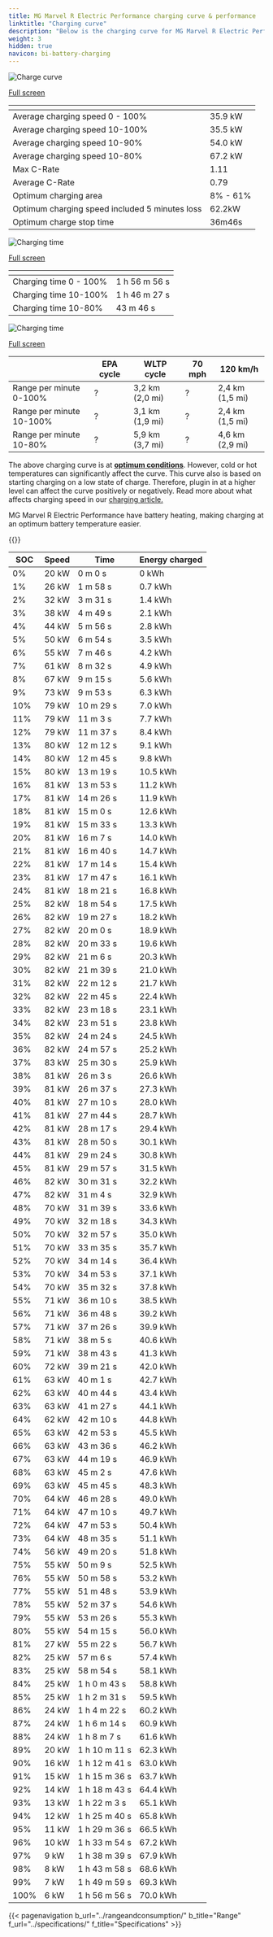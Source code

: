 ```yaml
---
title: MG Marvel R Electric Performance charging curve & performance
linktitle: "Charging curve"
description: "Below is the charging curve for MG Marvel R Electric Performance, illustrating the charging speed at various battery levels. Additionally, graphs for range and time provide comprehensive details on charging performance."
weight: 3
hidden: true
navicon: bi-battery-charging
---
```

<!-- markdownlint-disable MD033 -->
<!-- markdownlint-disable MD010 -->
<img src="/images/nb-NO/models/mg/marvel_r/marvel_r_electric_performance/chargingcurve.svg" alt="Charge curve" class="img-fluid">

[Full screen](/images/nb-NO/models/mg/marvel_r/marvel_r_electric_performance/chargingcurve.svg)


<div class="table-responsive">
<table class="table table-striped border">
	<thead>
		<tr>
			<th>
			</th>
			<th>
			</th>
		</tr>
	</thead>
	<tbody>
		<tr>
			<td>
				Average charging speed 0 - 100%
			</td>
			<td>
				35.9 kW
			</td>
		</tr>
		<tr>
			<td>
				Average charging speed 10-100%
			</td>
			<td>
				35.5 kW
			</td>
		</tr>
		<tr>
			<td>
				Average charging speed 10-90%
			</td>
			<td>
				54.0 kW
			</td>
		</tr>
		<tr>
			<td>
				Average charging speed 10-80%
			</td>
			<td>
				67.2 kW
			</td>
		</tr>
		<tr>
			<td>
				Max C-Rate
			</td>
			<td>
				1.11
			</td>
		</tr>
		<tr>
			<td>
				Average C-Rate
			</td>
			<td>
				0.79
			</td>
		</tr>
		<tr>
			<td>
				Optimum charging area
			</td>
			<td>
				8% - 61%
			</td>
		</tr>
		<tr>
			<td>
				Optimum charging speed included 5 minutes loss
			</td>
			<td>
				62.2kW
			</td>
		</tr>
		<tr>
			<td>
				Optimum charge stop time
			</td>
			<td>
				36m46s
			</td>
		</tr>
	</tbody>
</table>
</div>
<img src="/images/nb-NO/models/mg/marvel_r/marvel_r_electric_performance/chargingtime.svg" alt="Charging time" class="img-fluid">

[Full screen](/images/nb-NO/models/mg/marvel_r/marvel_r_electric_performance/chargingtime.svg)
<div class="table-responsive">
<table class="table table-striped border">
	<thead>
		<tr>
			<th>
			</th>
			<th>
			</th>
		</tr>
	</thead>
	<tbody>
		<tr>
			<td>
				Charging time 0 - 100%
			</td>
			<td>
				1 h 56 m 56 s
			</td>
		</tr>
		<tr>
			<td>
				Charging time 10-100%
			</td>
			<td>
				1 h 46 m 27 s
			</td>
		</tr>
		<tr>
			<td>
				Charging time 10-80%
			</td>
			<td>
				 43 m 46 s
			</td>
		</tr>
	</tbody>
</table>
</div>
<img src="/images/nb-NO/models/mg/marvel_r/marvel_r_electric_performance/chargerangespeed.svg" alt="Charging time" class="img-fluid">

[Full screen](/images/nb-NO/models/mg/marvel_r/marvel_r_electric_performance/chargerangespeed.svg)
<div class="table-responsive">
<table class="table table-striped border">
	<thead>
		<tr>
			<th>
			</th>
			<th>
				EPA cycle
			</th>
			<th>
				WLTP cycle
			</th>
			<th>
				70 mph
			</th>
			<th>
				120 km/h
			</th>
		</tr>
	</thead>
	<tbody>
		<tr>
			<td>
				Range per minute 0-100%
			</td>
			<td>
				?
			</td>
			<td>
				3,2 km (2,0 mi)
			</td>
			<td>
				?
			</td>
			<td>
				2,4 km (1,5 mi)
			</td>
		</tr>
		<tr>
			<td>
				Range per minute 10-100%
			</td>
			<td>
				?
			</td>
			<td>
				3,1 km (1,9 mi)
			</td>
			<td>
				?
			</td>
			<td>
				2,4 km (1,5 mi)
			</td>
		</tr>
		<tr>
			<td>
				Range per minute 10-80%
			</td>
			<td>
				?
			</td>
			<td>
				5,9 km (3,7 mi)
			</td>
			<td>
				?
			</td>
			<td>
				4,6 km (2,9 mi)
			</td>
		</tr>
	</tbody>
</table>
</div>


The above charging curve is at **[optimum conditions](../../../../../technology/battery/charging/#temperature)**. However, cold or hot temperatures can significantly affect the curve. This curve also is based on starting charging on a low state of charge. Therefore, plugin in at a higher level can affect the curve positively or negatively. Read more about what affects charging speed in our [charging article.](../../../../../technology/battery/charging/)


MG Marvel R Electric Performance have battery heating, making charging at an optimum battery temperature easier.


{{<evkxdisplayaddarticle />}}
<div class="table-responsive">
<table class="table table-striped border">
	<thead>
		<tr>
			<th>
				SOC
			</th>
			<th>
				Speed
			</th>
			<th>
				Time
			</th>
			<th>
				Energy charged
			</th>
		</tr>
	</thead>
	<tbody>
		<tr>
			<td>
				0%
			</td>
			<td>
				20 kW
			</td>
			<td>
				 0 m 0 s
			</td>
			<td>
				0 kWh
			</td>
		</tr>
		<tr>
			<td>
				1%
			</td>
			<td>
				26 kW
			</td>
			<td>
				 1 m 58 s
			</td>
			<td>
				0.7 kWh
			</td>
		</tr>
		<tr>
			<td>
				2%
			</td>
			<td>
				32 kW
			</td>
			<td>
				 3 m 31 s
			</td>
			<td>
				1.4 kWh
			</td>
		</tr>
		<tr>
			<td>
				3%
			</td>
			<td>
				38 kW
			</td>
			<td>
				 4 m 49 s
			</td>
			<td>
				2.1 kWh
			</td>
		</tr>
		<tr>
			<td>
				4%
			</td>
			<td>
				44 kW
			</td>
			<td>
				 5 m 56 s
			</td>
			<td>
				2.8 kWh
			</td>
		</tr>
		<tr>
			<td>
				5%
			</td>
			<td>
				50 kW
			</td>
			<td>
				 6 m 54 s
			</td>
			<td>
				3.5 kWh
			</td>
		</tr>
		<tr>
			<td>
				6%
			</td>
			<td>
				55 kW
			</td>
			<td>
				 7 m 46 s
			</td>
			<td>
				4.2 kWh
			</td>
		</tr>
		<tr>
			<td>
				7%
			</td>
			<td>
				61 kW
			</td>
			<td>
				 8 m 32 s
			</td>
			<td>
				4.9 kWh
			</td>
		</tr>
		<tr>
			<td>
				8%
			</td>
			<td>
				67 kW
			</td>
			<td>
				 9 m 15 s
			</td>
			<td>
				5.6 kWh
			</td>
		</tr>
		<tr>
			<td>
				9%
			</td>
			<td>
				73 kW
			</td>
			<td>
				 9 m 53 s
			</td>
			<td>
				6.3 kWh
			</td>
		</tr>
		<tr>
			<td>
				10%
			</td>
			<td>
				79 kW
			</td>
			<td>
				 10 m 29 s
			</td>
			<td>
				7.0 kWh
			</td>
		</tr>
		<tr>
			<td>
				11%
			</td>
			<td>
				79 kW
			</td>
			<td>
				 11 m 3 s
			</td>
			<td>
				7.7 kWh
			</td>
		</tr>
		<tr>
			<td>
				12%
			</td>
			<td>
				79 kW
			</td>
			<td>
				 11 m 37 s
			</td>
			<td>
				8.4 kWh
			</td>
		</tr>
		<tr>
			<td>
				13%
			</td>
			<td>
				80 kW
			</td>
			<td>
				 12 m 12 s
			</td>
			<td>
				9.1 kWh
			</td>
		</tr>
		<tr>
			<td>
				14%
			</td>
			<td>
				80 kW
			</td>
			<td>
				 12 m 45 s
			</td>
			<td>
				9.8 kWh
			</td>
		</tr>
		<tr>
			<td>
				15%
			</td>
			<td>
				80 kW
			</td>
			<td>
				 13 m 19 s
			</td>
			<td>
				10.5 kWh
			</td>
		</tr>
		<tr>
			<td>
				16%
			</td>
			<td>
				81 kW
			</td>
			<td>
				 13 m 53 s
			</td>
			<td>
				11.2 kWh
			</td>
		</tr>
		<tr>
			<td>
				17%
			</td>
			<td>
				81 kW
			</td>
			<td>
				 14 m 26 s
			</td>
			<td>
				11.9 kWh
			</td>
		</tr>
		<tr>
			<td>
				18%
			</td>
			<td>
				81 kW
			</td>
			<td>
				 15 m 0 s
			</td>
			<td>
				12.6 kWh
			</td>
		</tr>
		<tr>
			<td>
				19%
			</td>
			<td>
				81 kW
			</td>
			<td>
				 15 m 33 s
			</td>
			<td>
				13.3 kWh
			</td>
		</tr>
		<tr>
			<td>
				20%
			</td>
			<td>
				81 kW
			</td>
			<td>
				 16 m 7 s
			</td>
			<td>
				14.0 kWh
			</td>
		</tr>
		<tr>
			<td>
				21%
			</td>
			<td>
				81 kW
			</td>
			<td>
				 16 m 40 s
			</td>
			<td>
				14.7 kWh
			</td>
		</tr>
		<tr>
			<td>
				22%
			</td>
			<td>
				81 kW
			</td>
			<td>
				 17 m 14 s
			</td>
			<td>
				15.4 kWh
			</td>
		</tr>
		<tr>
			<td>
				23%
			</td>
			<td>
				81 kW
			</td>
			<td>
				 17 m 47 s
			</td>
			<td>
				16.1 kWh
			</td>
		</tr>
		<tr>
			<td>
				24%
			</td>
			<td>
				81 kW
			</td>
			<td>
				 18 m 21 s
			</td>
			<td>
				16.8 kWh
			</td>
		</tr>
		<tr>
			<td>
				25%
			</td>
			<td>
				82 kW
			</td>
			<td>
				 18 m 54 s
			</td>
			<td>
				17.5 kWh
			</td>
		</tr>
		<tr>
			<td>
				26%
			</td>
			<td>
				82 kW
			</td>
			<td>
				 19 m 27 s
			</td>
			<td>
				18.2 kWh
			</td>
		</tr>
		<tr>
			<td>
				27%
			</td>
			<td>
				82 kW
			</td>
			<td>
				 20 m 0 s
			</td>
			<td>
				18.9 kWh
			</td>
		</tr>
		<tr>
			<td>
				28%
			</td>
			<td>
				82 kW
			</td>
			<td>
				 20 m 33 s
			</td>
			<td>
				19.6 kWh
			</td>
		</tr>
		<tr>
			<td>
				29%
			</td>
			<td>
				82 kW
			</td>
			<td>
				 21 m 6 s
			</td>
			<td>
				20.3 kWh
			</td>
		</tr>
		<tr>
			<td>
				30%
			</td>
			<td>
				82 kW
			</td>
			<td>
				 21 m 39 s
			</td>
			<td>
				21.0 kWh
			</td>
		</tr>
		<tr>
			<td>
				31%
			</td>
			<td>
				82 kW
			</td>
			<td>
				 22 m 12 s
			</td>
			<td>
				21.7 kWh
			</td>
		</tr>
		<tr>
			<td>
				32%
			</td>
			<td>
				82 kW
			</td>
			<td>
				 22 m 45 s
			</td>
			<td>
				22.4 kWh
			</td>
		</tr>
		<tr>
			<td>
				33%
			</td>
			<td>
				82 kW
			</td>
			<td>
				 23 m 18 s
			</td>
			<td>
				23.1 kWh
			</td>
		</tr>
		<tr>
			<td>
				34%
			</td>
			<td>
				82 kW
			</td>
			<td>
				 23 m 51 s
			</td>
			<td>
				23.8 kWh
			</td>
		</tr>
		<tr>
			<td>
				35%
			</td>
			<td>
				82 kW
			</td>
			<td>
				 24 m 24 s
			</td>
			<td>
				24.5 kWh
			</td>
		</tr>
		<tr>
			<td>
				36%
			</td>
			<td>
				82 kW
			</td>
			<td>
				 24 m 57 s
			</td>
			<td>
				25.2 kWh
			</td>
		</tr>
		<tr>
			<td>
				37%
			</td>
			<td>
				83 kW
			</td>
			<td>
				 25 m 30 s
			</td>
			<td>
				25.9 kWh
			</td>
		</tr>
		<tr>
			<td>
				38%
			</td>
			<td>
				81 kW
			</td>
			<td>
				 26 m 3 s
			</td>
			<td>
				26.6 kWh
			</td>
		</tr>
		<tr>
			<td>
				39%
			</td>
			<td>
				81 kW
			</td>
			<td>
				 26 m 37 s
			</td>
			<td>
				27.3 kWh
			</td>
		</tr>
		<tr>
			<td>
				40%
			</td>
			<td>
				81 kW
			</td>
			<td>
				 27 m 10 s
			</td>
			<td>
				28.0 kWh
			</td>
		</tr>
		<tr>
			<td>
				41%
			</td>
			<td>
				81 kW
			</td>
			<td>
				 27 m 44 s
			</td>
			<td>
				28.7 kWh
			</td>
		</tr>
		<tr>
			<td>
				42%
			</td>
			<td>
				81 kW
			</td>
			<td>
				 28 m 17 s
			</td>
			<td>
				29.4 kWh
			</td>
		</tr>
		<tr>
			<td>
				43%
			</td>
			<td>
				81 kW
			</td>
			<td>
				 28 m 50 s
			</td>
			<td>
				30.1 kWh
			</td>
		</tr>
		<tr>
			<td>
				44%
			</td>
			<td>
				81 kW
			</td>
			<td>
				 29 m 24 s
			</td>
			<td>
				30.8 kWh
			</td>
		</tr>
		<tr>
			<td>
				45%
			</td>
			<td>
				81 kW
			</td>
			<td>
				 29 m 57 s
			</td>
			<td>
				31.5 kWh
			</td>
		</tr>
		<tr>
			<td>
				46%
			</td>
			<td>
				82 kW
			</td>
			<td>
				 30 m 31 s
			</td>
			<td>
				32.2 kWh
			</td>
		</tr>
		<tr>
			<td>
				47%
			</td>
			<td>
				82 kW
			</td>
			<td>
				 31 m 4 s
			</td>
			<td>
				32.9 kWh
			</td>
		</tr>
		<tr>
			<td>
				48%
			</td>
			<td>
				70 kW
			</td>
			<td>
				 31 m 39 s
			</td>
			<td>
				33.6 kWh
			</td>
		</tr>
		<tr>
			<td>
				49%
			</td>
			<td>
				70 kW
			</td>
			<td>
				 32 m 18 s
			</td>
			<td>
				34.3 kWh
			</td>
		</tr>
		<tr>
			<td>
				50%
			</td>
			<td>
				70 kW
			</td>
			<td>
				 32 m 57 s
			</td>
			<td>
				35.0 kWh
			</td>
		</tr>
		<tr>
			<td>
				51%
			</td>
			<td>
				70 kW
			</td>
			<td>
				 33 m 35 s
			</td>
			<td>
				35.7 kWh
			</td>
		</tr>
		<tr>
			<td>
				52%
			</td>
			<td>
				70 kW
			</td>
			<td>
				 34 m 14 s
			</td>
			<td>
				36.4 kWh
			</td>
		</tr>
		<tr>
			<td>
				53%
			</td>
			<td>
				70 kW
			</td>
			<td>
				 34 m 53 s
			</td>
			<td>
				37.1 kWh
			</td>
		</tr>
		<tr>
			<td>
				54%
			</td>
			<td>
				70 kW
			</td>
			<td>
				 35 m 32 s
			</td>
			<td>
				37.8 kWh
			</td>
		</tr>
		<tr>
			<td>
				55%
			</td>
			<td>
				71 kW
			</td>
			<td>
				 36 m 10 s
			</td>
			<td>
				38.5 kWh
			</td>
		</tr>
		<tr>
			<td>
				56%
			</td>
			<td>
				71 kW
			</td>
			<td>
				 36 m 48 s
			</td>
			<td>
				39.2 kWh
			</td>
		</tr>
		<tr>
			<td>
				57%
			</td>
			<td>
				71 kW
			</td>
			<td>
				 37 m 26 s
			</td>
			<td>
				39.9 kWh
			</td>
		</tr>
		<tr>
			<td>
				58%
			</td>
			<td>
				71 kW
			</td>
			<td>
				 38 m 5 s
			</td>
			<td>
				40.6 kWh
			</td>
		</tr>
		<tr>
			<td>
				59%
			</td>
			<td>
				71 kW
			</td>
			<td>
				 38 m 43 s
			</td>
			<td>
				41.3 kWh
			</td>
		</tr>
		<tr>
			<td>
				60%
			</td>
			<td>
				72 kW
			</td>
			<td>
				 39 m 21 s
			</td>
			<td>
				42.0 kWh
			</td>
		</tr>
		<tr>
			<td>
				61%
			</td>
			<td>
				63 kW
			</td>
			<td>
				 40 m 1 s
			</td>
			<td>
				42.7 kWh
			</td>
		</tr>
		<tr>
			<td>
				62%
			</td>
			<td>
				63 kW
			</td>
			<td>
				 40 m 44 s
			</td>
			<td>
				43.4 kWh
			</td>
		</tr>
		<tr>
			<td>
				63%
			</td>
			<td>
				63 kW
			</td>
			<td>
				 41 m 27 s
			</td>
			<td>
				44.1 kWh
			</td>
		</tr>
		<tr>
			<td>
				64%
			</td>
			<td>
				62 kW
			</td>
			<td>
				 42 m 10 s
			</td>
			<td>
				44.8 kWh
			</td>
		</tr>
		<tr>
			<td>
				65%
			</td>
			<td>
				63 kW
			</td>
			<td>
				 42 m 53 s
			</td>
			<td>
				45.5 kWh
			</td>
		</tr>
		<tr>
			<td>
				66%
			</td>
			<td>
				63 kW
			</td>
			<td>
				 43 m 36 s
			</td>
			<td>
				46.2 kWh
			</td>
		</tr>
		<tr>
			<td>
				67%
			</td>
			<td>
				63 kW
			</td>
			<td>
				 44 m 19 s
			</td>
			<td>
				46.9 kWh
			</td>
		</tr>
		<tr>
			<td>
				68%
			</td>
			<td>
				63 kW
			</td>
			<td>
				 45 m 2 s
			</td>
			<td>
				47.6 kWh
			</td>
		</tr>
		<tr>
			<td>
				69%
			</td>
			<td>
				63 kW
			</td>
			<td>
				 45 m 45 s
			</td>
			<td>
				48.3 kWh
			</td>
		</tr>
		<tr>
			<td>
				70%
			</td>
			<td>
				64 kW
			</td>
			<td>
				 46 m 28 s
			</td>
			<td>
				49.0 kWh
			</td>
		</tr>
		<tr>
			<td>
				71%
			</td>
			<td>
				64 kW
			</td>
			<td>
				 47 m 10 s
			</td>
			<td>
				49.7 kWh
			</td>
		</tr>
		<tr>
			<td>
				72%
			</td>
			<td>
				64 kW
			</td>
			<td>
				 47 m 53 s
			</td>
			<td>
				50.4 kWh
			</td>
		</tr>
		<tr>
			<td>
				73%
			</td>
			<td>
				64 kW
			</td>
			<td>
				 48 m 35 s
			</td>
			<td>
				51.1 kWh
			</td>
		</tr>
		<tr>
			<td>
				74%
			</td>
			<td>
				56 kW
			</td>
			<td>
				 49 m 20 s
			</td>
			<td>
				51.8 kWh
			</td>
		</tr>
		<tr>
			<td>
				75%
			</td>
			<td>
				55 kW
			</td>
			<td>
				 50 m 9 s
			</td>
			<td>
				52.5 kWh
			</td>
		</tr>
		<tr>
			<td>
				76%
			</td>
			<td>
				55 kW
			</td>
			<td>
				 50 m 58 s
			</td>
			<td>
				53.2 kWh
			</td>
		</tr>
		<tr>
			<td>
				77%
			</td>
			<td>
				55 kW
			</td>
			<td>
				 51 m 48 s
			</td>
			<td>
				53.9 kWh
			</td>
		</tr>
		<tr>
			<td>
				78%
			</td>
			<td>
				55 kW
			</td>
			<td>
				 52 m 37 s
			</td>
			<td>
				54.6 kWh
			</td>
		</tr>
		<tr>
			<td>
				79%
			</td>
			<td>
				55 kW
			</td>
			<td>
				 53 m 26 s
			</td>
			<td>
				55.3 kWh
			</td>
		</tr>
		<tr>
			<td>
				80%
			</td>
			<td>
				55 kW
			</td>
			<td>
				 54 m 15 s
			</td>
			<td>
				56.0 kWh
			</td>
		</tr>
		<tr>
			<td>
				81%
			</td>
			<td>
				27 kW
			</td>
			<td>
				 55 m 22 s
			</td>
			<td>
				56.7 kWh
			</td>
		</tr>
		<tr>
			<td>
				82%
			</td>
			<td>
				25 kW
			</td>
			<td>
				 57 m 6 s
			</td>
			<td>
				57.4 kWh
			</td>
		</tr>
		<tr>
			<td>
				83%
			</td>
			<td>
				25 kW
			</td>
			<td>
				 58 m 54 s
			</td>
			<td>
				58.1 kWh
			</td>
		</tr>
		<tr>
			<td>
				84%
			</td>
			<td>
				25 kW
			</td>
			<td>
				1 h 0 m 43 s
			</td>
			<td>
				58.8 kWh
			</td>
		</tr>
		<tr>
			<td>
				85%
			</td>
			<td>
				25 kW
			</td>
			<td>
				1 h 2 m 31 s
			</td>
			<td>
				59.5 kWh
			</td>
		</tr>
		<tr>
			<td>
				86%
			</td>
			<td>
				24 kW
			</td>
			<td>
				1 h 4 m 22 s
			</td>
			<td>
				60.2 kWh
			</td>
		</tr>
		<tr>
			<td>
				87%
			</td>
			<td>
				24 kW
			</td>
			<td>
				1 h 6 m 14 s
			</td>
			<td>
				60.9 kWh
			</td>
		</tr>
		<tr>
			<td>
				88%
			</td>
			<td>
				24 kW
			</td>
			<td>
				1 h 8 m 7 s
			</td>
			<td>
				61.6 kWh
			</td>
		</tr>
		<tr>
			<td>
				89%
			</td>
			<td>
				20 kW
			</td>
			<td>
				1 h 10 m 11 s
			</td>
			<td>
				62.3 kWh
			</td>
		</tr>
		<tr>
			<td>
				90%
			</td>
			<td>
				16 kW
			</td>
			<td>
				1 h 12 m 41 s
			</td>
			<td>
				63.0 kWh
			</td>
		</tr>
		<tr>
			<td>
				91%
			</td>
			<td>
				15 kW
			</td>
			<td>
				1 h 15 m 36 s
			</td>
			<td>
				63.7 kWh
			</td>
		</tr>
		<tr>
			<td>
				92%
			</td>
			<td>
				14 kW
			</td>
			<td>
				1 h 18 m 43 s
			</td>
			<td>
				64.4 kWh
			</td>
		</tr>
		<tr>
			<td>
				93%
			</td>
			<td>
				13 kW
			</td>
			<td>
				1 h 22 m 3 s
			</td>
			<td>
				65.1 kWh
			</td>
		</tr>
		<tr>
			<td>
				94%
			</td>
			<td>
				12 kW
			</td>
			<td>
				1 h 25 m 40 s
			</td>
			<td>
				65.8 kWh
			</td>
		</tr>
		<tr>
			<td>
				95%
			</td>
			<td>
				11 kW
			</td>
			<td>
				1 h 29 m 36 s
			</td>
			<td>
				66.5 kWh
			</td>
		</tr>
		<tr>
			<td>
				96%
			</td>
			<td>
				10 kW
			</td>
			<td>
				1 h 33 m 54 s
			</td>
			<td>
				67.2 kWh
			</td>
		</tr>
		<tr>
			<td>
				97%
			</td>
			<td>
				9 kW
			</td>
			<td>
				1 h 38 m 39 s
			</td>
			<td>
				67.9 kWh
			</td>
		</tr>
		<tr>
			<td>
				98%
			</td>
			<td>
				8 kW
			</td>
			<td>
				1 h 43 m 58 s
			</td>
			<td>
				68.6 kWh
			</td>
		</tr>
		<tr>
			<td>
				99%
			</td>
			<td>
				7 kW
			</td>
			<td>
				1 h 49 m 59 s
			</td>
			<td>
				69.3 kWh
			</td>
		</tr>
		<tr>
			<td>
				100%
			</td>
			<td>
				6 kW
			</td>
			<td>
				1 h 56 m 56 s
			</td>
			<td>
				70.0 kWh
			</td>
		</tr>
	</tbody>
</table>
</div>


{{< pagenavigation b_url="../rangeandconsumption/" b_title="Range" f_url="../specifications/" f_title="Specifications" >}}

